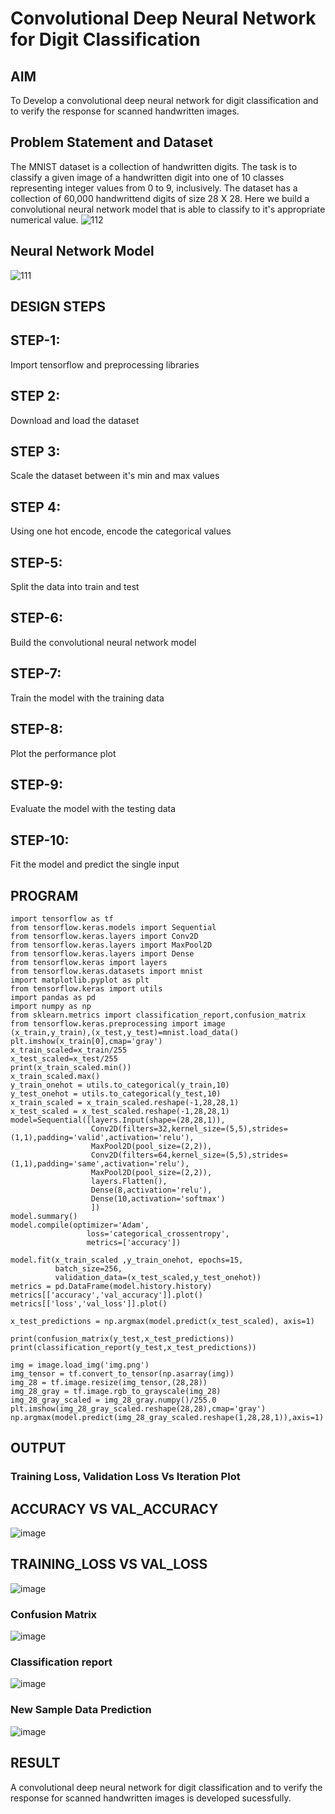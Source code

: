 # Convolutional Deep Neural Network for Digit Classification

## AIM

To Develop a convolutional deep neural network for digit classification and to verify the response for scanned handwritten images.

## Problem Statement and Dataset
The MNIST dataset is a collection of handwritten digits. The task is to classify a given image of a handwritten digit into one of 10 classes representing integer values from 0 to 9, inclusively. The dataset has a collection of 60,000 handwrittend digits of size 28 X 28. Here we build a convolutional neural network model that is able to classify to it's appropriate numerical value.
![112](https://user-images.githubusercontent.com/75235090/191042148-df16e2a4-ce0e-4ea3-863b-dae598286e34.png)

## Neural Network Model

![111](https://user-images.githubusercontent.com/75235090/191042310-ce6d71f4-570f-40d4-ab21-7e1c23022743.png)

## DESIGN STEPS

## STEP-1:
Import tensorflow and preprocessing libraries

## STEP 2:
Download and load the dataset

## STEP 3:
Scale the dataset between it's min and max values

## STEP 4:
Using one hot encode, encode the categorical values

## STEP-5:
Split the data into train and test

## STEP-6:
Build the convolutional neural network model

## STEP-7:
Train the model with the training data

## STEP-8:
Plot the performance plot

## STEP-9:
Evaluate the model with the testing data

## STEP-10:
Fit the model and predict the single input



## PROGRAM
```python3
import tensorflow as tf
from tensorflow.keras.models import Sequential
from tensorflow.keras.layers import Conv2D
from tensorflow.keras.layers import MaxPool2D
from tensorflow.keras.layers import Dense
from tensorflow.keras import layers
from tensorflow.keras.datasets import mnist
import matplotlib.pyplot as plt
from tensorflow.keras import utils
import pandas as pd
import numpy as np
from sklearn.metrics import classification_report,confusion_matrix
from tensorflow.keras.preprocessing import image
(x_train,y_train),(x_test,y_test)=mnist.load_data()
plt.imshow(x_train[0],cmap='gray')
x_train_scaled=x_train/255
x_test_scaled=x_test/255
print(x_train_scaled.min())
x_train_scaled.max()
y_train_onehot = utils.to_categorical(y_train,10)
y_test_onehot = utils.to_categorical(y_test,10)
x_train_scaled = x_train_scaled.reshape(-1,28,28,1)
x_test_scaled = x_test_scaled.reshape(-1,28,28,1)
model=Sequential([layers.Input(shape=(28,28,1)),
                  Conv2D(filters=32,kernel_size=(5,5),strides=(1,1),padding='valid',activation='relu'),
                  MaxPool2D(pool_size=(2,2)),
                  Conv2D(filters=64,kernel_size=(5,5),strides=(1,1),padding='same',activation='relu'),
                  MaxPool2D(pool_size=(2,2)),
                  layers.Flatten(),
                  Dense(8,activation='relu'),
                  Dense(10,activation='softmax')
                  ])
model.summary()
model.compile(optimizer='Adam',
                 loss='categorical_crossentropy',
                 metrics=['accuracy'])

model.fit(x_train_scaled ,y_train_onehot, epochs=15,
          batch_size=256, 
          validation_data=(x_test_scaled,y_test_onehot))
metrics = pd.DataFrame(model.history.history)
metrics[['accuracy','val_accuracy']].plot()
metrics[['loss','val_loss']].plot()

x_test_predictions = np.argmax(model.predict(x_test_scaled), axis=1)

print(confusion_matrix(y_test,x_test_predictions))
print(classification_report(y_test,x_test_predictions))

img = image.load_img('img.png')
img_tensor = tf.convert_to_tensor(np.asarray(img))
img_28 = tf.image.resize(img_tensor,(28,28))
img_28_gray = tf.image.rgb_to_grayscale(img_28)
img_28_gray_scaled = img_28_gray.numpy()/255.0
plt.imshow(img_28_gray_scaled.reshape(28,28),cmap='gray')
np.argmax(model.predict(img_28_gray_scaled.reshape(1,28,28,1)),axis=1)
```

## OUTPUT

### Training Loss, Validation Loss Vs Iteration Plot
## ACCURACY VS VAL_ACCURACY
![image](https://user-images.githubusercontent.com/75235090/190903676-0b51e313-f8b0-41a5-9ebd-6f3ae8d71ba6.png)
## TRAINING_LOSS VS VAL_LOSS 
![image](https://user-images.githubusercontent.com/75235090/190903768-9e92b42c-b3cc-49e2-8526-0d92f0a6bc24.png)

### Confusion Matrix

![image](https://user-images.githubusercontent.com/75235090/190903638-cd86fa6c-9c30-433e-aa77-9a4a022c9e6d.png)

### Classification report

![image](https://user-images.githubusercontent.com/75235090/190903605-09122071-80c9-4e51-b057-432a9975d900.png)

### New Sample Data Prediction

![image](https://user-images.githubusercontent.com/75235090/190903581-a94192f3-af1d-4ca5-ba69-e381a8542f98.png)


## RESULT
A convolutional deep neural network for digit classification and to verify the response for scanned handwritten images is developed sucessfully.
